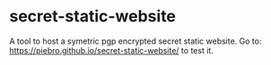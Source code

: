 # secret-static-website
A tool to host  a symetric pgp encrypted secret static website. Go to: https://piebro.github.io/secret-static-website/ to test it.